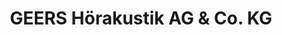 ---
title: "GEERS Hörakustik AG & Co. KG"
url: /bielefeld/geers-hoerakustik-ag-und-co-kg/
shop: Hörgeräte
---